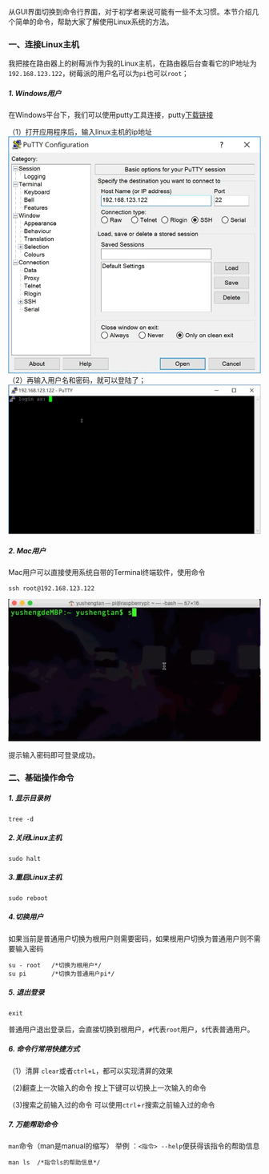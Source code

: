 从GUI界面切换到命令行界面，对于初学者来说可能有一些不太习惯。本节介绍几个简单的命令，帮助大家了解使用Linux系统的方法。
### 一、连接Linux主机
我把接在路由器上的树莓派作为我的Linux主机，在路由器后台查看它的IP地址为`192.168.123.122`，树莓派的用户名可以为`pi`也可以`root`；

##### 1. Windows用户

在Windows平台下，我们可以使用putty工具连接，putty[下载链接](https://the.earth.li/~sgtatham/putty/latest/w64/putty-64bit-0.73-installer.msi)


（1）打开应用程序后，输入linux主机的ip地址![02](localpicbed/02_Linux系统基础操作.assets/02.png)
（2）再输入用户名和密码，就可以登陆了；
![03](localpicbed/02_Linux系统基础操作.assets/03.gif)


##### 2. Mac用户
Mac用户可以直接使用系统自带的Terminal终端软件，使用命令
```
ssh root@192.168.123.122
```
![04](localpicbed/02_Linux系统基础操作.assets/04.gif)

提示输入密码即可登录成功。

### 二、基础操作命令
##### 1. 显示目录树
```
tree -d
```
##### 2.关闭Linux主机
```
sudo halt
```
##### 3.重启Linux主机
```
sudo reboot
```
##### 4.切换用户
如果当前是普通用户切换为根用户则需要密码，如果根用户切换为普通用户则不需要输入密码
```
su - root   /*切换为根用户*/
su pi       /*切换为普通用户pi*/
```
##### 5. 退出登录
```
exit
```
普通用户退出登录后，会直接切换到根用户，`#`代表`root`用户，`$`代表普通用户。


##### 6. 命令行常用快捷方式
（1）清屏
`clear`或者`ctrl`+`L`，都可以实现清屏的效果

（2)翻查上一次输入的命令
按上下键可以切换上一次输入的命令

（3)搜索之前输入过的命令
可以使用`ctrl`+`r`搜索之前输入过的命令

##### 7. 万能帮助命令
`man`命令（man是manual的缩写）
举例 ：`<指令> --help`便获得该指令的帮助信息
```
man ls  /*指令ls的帮助信息*/
```